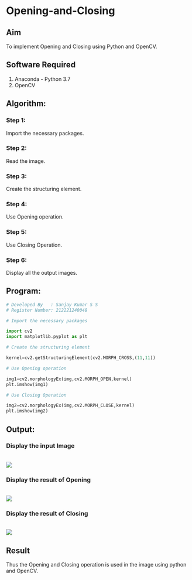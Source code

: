 # Opening-and-Closing

## Aim
To implement Opening and Closing using Python and OpenCV.

## Software Required
1. Anaconda - Python 3.7
2. OpenCV
## Algorithm:
### Step 1:
Import the necessary packages.

### Step 2:
Read the image.

### Step 3:
Create the structuring element.

### Step 4:
Use Opening operation.

### Step 5:
Use Closing Operation.

### Step 6:
Display all the output images.

 
## Program:

``` Python
# Developed By   : Sanjay Kumar S S
# Register Number: 212221240048

# Import the necessary packages

import cv2
import matplotlib.pyplot as plt

# Create the structuring element

kernel=cv2.getStructuringElement(cv2.MORPH_CROSS,(11,11))

# Use Opening operation

img1=cv2.morphologyEx(img,cv2.MORPH_OPEN,kernel)
plt.imshow(img1)

# Use Closing Operation

img2=cv2.morphologyEx(img,cv2.MORPH_CLOSE,kernel)
plt.imshow(img2)

```
## Output:

### Display the input Image

<br>

<img src='https://github.com/SanjayKumarAIML/Opening-and-Closing/assets/93427246/11b50614-27cc-40ee-93a1-9316a269bbb1'>
<br>


### Display the result of Opening


<br>
<img src='https://github.com/SanjayKumarAIML/Opening-and-Closing/assets/93427246/375e4fc4-1357-4a84-9818-97cab80e6806'>
<br>


### Display the result of Closing
<br>

<img src='https://github.com/SanjayKumarAIML/Opening-and-Closing/assets/93427246/0fdc6e73-30c0-4837-858c-5d25d1dc4da5'>
<br>

## Result
Thus the Opening and Closing operation is used in the image using python and OpenCV.
